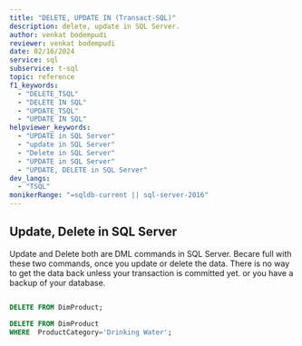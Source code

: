 ```yaml
---
title: "DELETE, UPDATE IN (Transact-SQL)"
description: delete, update in SQL Server.
author: venkat bodempudi
reviewer: venkat bodempudi
date: 02/16/2024
service: sql
subservice: t-sql
topic: reference
f1_keywords:
  - "DELETE_TSQL"
  - "DELETE IN SQL"
  - "UPDATE_TSQL"
  - "UPDATE IN SQL"
helpviewer_keywords:
  - "UPDATE in SQL Server"
  - "update in SQL Server"
  - "Delete in SQL Server"
  - "UPDATE in SQL Server"
  - "UPDATE, DELETE in SQL Server"
dev_langs:
  - "TSQL"
monikerRange: "=sqldb-current || sql-server-2016"
---
```

## Update, Delete in SQL Server

Update and Delete both are DML commands in SQL Server. 
Becare full with these two commands, once you update or delete the data. There is no way to get the data back unless your transaction is committed yet.
or you have a backup of your database.

```sql

DELETE FROM DimProduct;

DELETE FROM DimProduct
WHERE  ProductCategory='Drinking Water';
```
